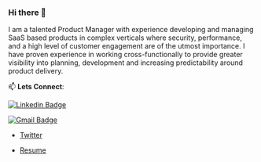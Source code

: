 ### Hi there 👋

I am a talented Product Manager with experience developing and managing SaaS based products in complex verticals where security, performance, and a high level of customer engagement are of the utmost importance. I have proven experience in working cross-functionally to provide greater visibility into planning, development and increasing predictability around product delivery.


📫 **Lets Connect**:

[![Linkedin Badge](https://img.shields.io/badge/-LinkedIn-blue?style=flat-square&logo=Linkedin&logoColor=white&link=https://www.linkedin.com/in/charles-mabwa-621322a7/)](https://www.linkedin.com/in/charles-mabwa-621322a7/)

[![Gmail Badge](https://img.shields.io/badge/-Gmail-c14438?style=flat-square&logo=Gmail&logoColor=white&link=mailto:mabwacharles@gmail.com)](mailto:mabwacharles@gmail.com)

- [Twitter](https://twitter.com/mabwacharles)

- [Resume](https://mabwa.netlify.app/)
